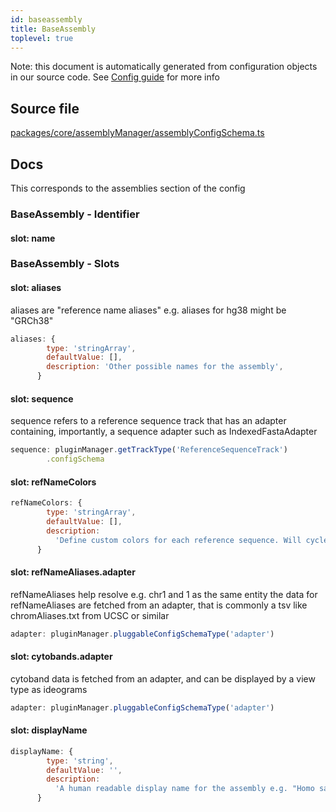 ```yaml
---
id: baseassembly
title: BaseAssembly
toplevel: true
---
```

Note: this document is automatically generated from configuration objects in
our source code. See [Config guide](/docs/config_guide) for more info

## Source file

[packages/core/assemblyManager/assemblyConfigSchema.ts](https://github.com/GMOD/jbrowse-components/blob/main/packages/core/assemblyManager/assemblyConfigSchema.ts)

## Docs

This corresponds to the assemblies section of the config

### BaseAssembly - Identifier

#### slot: name



### BaseAssembly - Slots
#### slot: aliases

aliases are "reference name aliases" e.g. aliases for hg38 might be "GRCh38"

```js
aliases: {
        type: 'stringArray',
        defaultValue: [],
        description: 'Other possible names for the assembly',
      }
```

#### slot: sequence

sequence refers to a reference sequence track that has an adapter containing,
importantly, a sequence adapter such as IndexedFastaAdapter

```js
sequence: pluginManager.getTrackType('ReferenceSequenceTrack')
        .configSchema
```

#### slot: refNameColors



```js
refNameColors: {
        type: 'stringArray',
        defaultValue: [],
        description:
          'Define custom colors for each reference sequence. Will cycle through this list if there are not enough colors for every sequence.',
      }
```

#### slot: refNameAliases.adapter

refNameAliases help resolve e.g. chr1 and 1 as the same entity
the data for refNameAliases are fetched from an adapter, that is
commonly a tsv like chromAliases.txt from UCSC or similar

```js
adapter: pluginManager.pluggableConfigSchemaType('adapter')
```

#### slot: cytobands.adapter

cytoband data is fetched from an adapter, and can be displayed by a
view type as ideograms

```js
adapter: pluginManager.pluggableConfigSchemaType('adapter')
```

#### slot: displayName



```js
displayName: {
        type: 'string',
        defaultValue: '',
        description:
          'A human readable display name for the assembly e.g. "Homo sapiens (hg38)" while the assembly name may just be "hg38"',
      }
```




